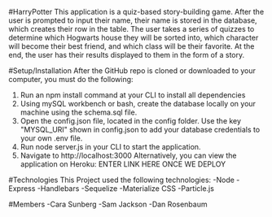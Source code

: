 #HarryPotter
This application is a quiz-based story-building game. After the user is prompted to input their name, their name is stored in the database, which creates their row in the table. The user takes a series of quizzes to determine which Hogwarts house they will be sorted into, which character will become their best friend, and which class will be their favorite. At the end, the user has their results displayed to them in the form of a story.

#Setup/Installation
After the GitHub repo is cloned or downloaded to your computer, you must do the following:
1. Run an npm install command at your CLI to install all dependencies
2. Using mySQL workbench or bash, create the database locally on your machine using the schema.sql file.
3. Open the config.json file, located in the config folder. Use the key "MYSQL_URI" shown in config.json to add your database credentials to your own .env file.
4. Run node server.js in your CLI to start the application. 
5. Navigate to http://localhost:3000
Alternatively, you can view the application on Heroku: ENTER LINK HERE ONCE WE DEPLOY


#Technologies
This Project used the following technologies:
-Node 
-Express
-Handlebars
-Sequelize
-Materialize CSS
-Particle.js

#Members
-Cara Sunberg
-Sam Jackson
-Dan Rosenbaum
